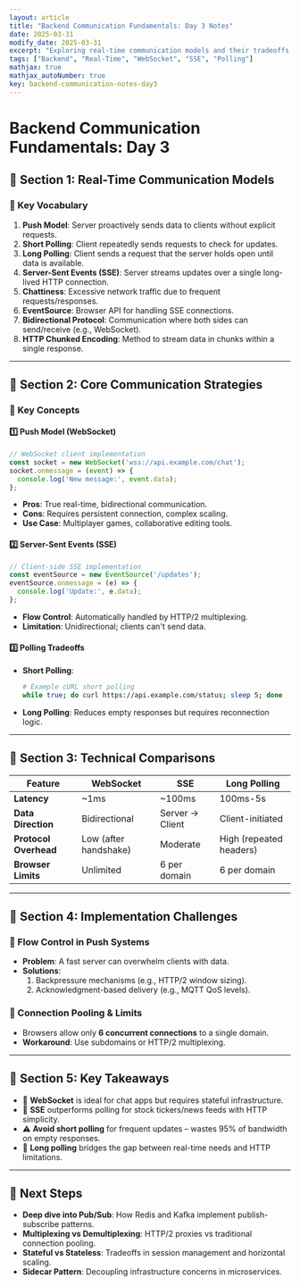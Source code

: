 ```yaml
---
layout: article  
title: "Backend Communication Fundamentals: Day 3 Notes"  
date: 2025-03-31  
modify_date: 2025-03-31  
excerpt: "Exploring real-time communication models and their tradeoffs in backend systems."  
tags: ["Backend", "Real-Time", "WebSocket", "SSE", "Polling"]  
mathjax: true  
mathjax_autoNumber: true  
key: backend-communication-notes-day3  
---
```


# **Backend Communication Fundamentals: Day 3**

## **🔹 Section 1: Real-Time Communication Models**

### **📌 Key Vocabulary**  
1. **Push Model**: Server proactively sends data to clients without explicit requests.  
2. **Short Polling**: Client repeatedly sends requests to check for updates.  
3. **Long Polling**: Client sends a request that the server holds open until data is available.  
4. **Server-Sent Events (SSE)**: Server streams updates over a single long-lived HTTP connection.  
5. **Chattiness**: Excessive network traffic due to frequent requests/responses.  
6. **EventSource**: Browser API for handling SSE connections.  
7. **Bidirectional Protocol**: Communication where both sides can send/receive (e.g., WebSocket).  
8. **HTTP Chunked Encoding**: Method to stream data in chunks within a single response.  

---

## **🔹 Section 2: Core Communication Strategies**

### **📌 Key Concepts**  
#### **1️⃣ Push Model (WebSocket)**  
```javascript
// WebSocket client implementation
const socket = new WebSocket('wss://api.example.com/chat');
socket.onmessage = (event) => {
  console.log('New message:', event.data);
};
```
- **Pros**: True real-time, bidirectional communication.  
- **Cons**: Requires persistent connection, complex scaling.  
- **Use Case**: Multiplayer games, collaborative editing tools.  

#### **2️⃣ Server-Sent Events (SSE)**  
```javascript
// Client-side SSE implementation
const eventSource = new EventSource('/updates');
eventSource.onmessage = (e) => {
  console.log('Update:', e.data);
};
```
- **Flow Control**: Automatically handled by HTTP/2 multiplexing.  
- **Limitation**: Unidirectional; clients can't send data.  

#### **3️⃣ Polling Tradeoffs**  
- **Short Polling**:  
  ```bash
  # Example cURL short polling
  while true; do curl https://api.example.com/status; sleep 5; done
  ```
- **Long Polling**: Reduces empty responses but requires reconnection logic.  

---

## **🔹 Section 3: Technical Comparisons**  

| **Feature**           | **WebSocket**         | **SSE**            | **Long Polling**        |  
|-----------------------|-----------------------|--------------------|-------------------------|  
| **Latency**           | ~1ms                  | ~100ms             | 100ms-5s                |  
| **Data Direction**    | Bidirectional         | Server → Client    | Client-initiated        |  
| **Protocol Overhead** | Low (after handshake) | Moderate           | High (repeated headers) |  
| **Browser Limits**    | Unlimited             | 6 per domain       | 6 per domain            |  

---

## **🔹 Section 4: Implementation Challenges**  

### **📌 Flow Control in Push Systems**  
- **Problem**: A fast server can overwhelm clients with data.  
- **Solutions**:  
  1. Backpressure mechanisms (e.g., HTTP/2 window sizing).  
  2. Acknowledgment-based delivery (e.g., MQTT QoS levels).  

### **📌 Connection Pooling & Limits**  
- Browsers allow only **6 concurrent connections** to a single domain.  
- **Workaround**: Use subdomains or HTTP/2 multiplexing.  

---

## **🔹 Section 5: Key Takeaways**  
- 🚀 **WebSocket** is ideal for chat apps but requires stateful infrastructure.  
- 📡 **SSE** outperforms polling for stock tickers/news feeds with HTTP simplicity.  
- ⚠️ **Avoid short polling** for frequent updates – wastes 95% of bandwidth on empty responses.  
- 🔄 **Long polling** bridges the gap between real-time needs and HTTP limitations.  

---

## **🔮 Next Steps**  
- **Deep dive into Pub/Sub**: How Redis and Kafka implement publish-subscribe patterns.  
- **Multiplexing vs Demultiplexing**: HTTP/2 proxies vs traditional connection pooling.  
- **Stateful vs Stateless**: Tradeoffs in session management and horizontal scaling.  
- **Sidecar Pattern**: Decoupling infrastructure concerns in microservices.  


